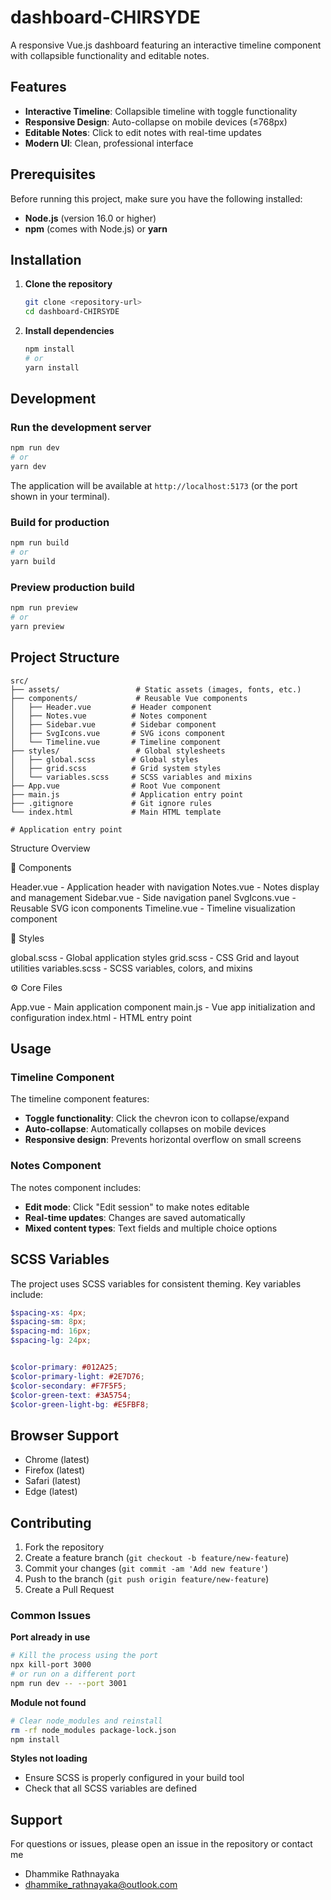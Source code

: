 # dashboard-CHIRSYDE

A responsive Vue.js dashboard featuring an interactive timeline component with collapsible functionality and editable notes.

## Features

- **Interactive Timeline**: Collapsible timeline with toggle functionality
- **Responsive Design**: Auto-collapse on mobile devices (≤768px)
- **Editable Notes**: Click to edit notes with real-time updates
- **Modern UI**: Clean, professional interface

## Prerequisites

Before running this project, make sure you have the following installed:

- **Node.js** (version 16.0 or higher)
- **npm** (comes with Node.js) or **yarn**

## Installation

1. **Clone the repository**

   ```bash
   git clone <repository-url>
   cd dashboard-CHIRSYDE
   ```

2. **Install dependencies**
   ```bash
   npm install
   # or
   yarn install
   ```

## Development

### Run the development server

```bash
npm run dev
# or
yarn dev
```

The application will be available at `http://localhost:5173` (or the port shown in your terminal).

### Build for production

```bash
npm run build
# or
yarn build
```

### Preview production build

```bash
npm run preview
# or
yarn preview
```

## Project Structure

```
src/
├── assets/                 # Static assets (images, fonts, etc.)
├── components/             # Reusable Vue components
│   ├── Header.vue         # Header component
│   ├── Notes.vue          # Notes component
│   ├── Sidebar.vue        # Sidebar component
│   ├── SvgIcons.vue       # SVG icons component
│   └── Timeline.vue       # Timeline component
├── styles/                 # Global stylesheets
│   ├── global.scss        # Global styles
│   ├── grid.scss          # Grid system styles
│   └── variables.scss     # SCSS variables and mixins
├── App.vue                # Root Vue component
├── main.js                # Application entry point
├── .gitignore             # Git ignore rules
└── index.html             # Main HTML template             

# Application entry point
```
Structure Overview

📁 Components

Header.vue - Application header with navigation
Notes.vue - Notes display and management
Sidebar.vue - Side navigation panel
SvgIcons.vue - Reusable SVG icon components
Timeline.vue - Timeline visualization component

🎨 Styles

global.scss - Global application styles
grid.scss - CSS Grid and layout utilities
variables.scss - SCSS variables, colors, and mixins

⚙️ Core Files

App.vue - Main application component
main.js - Vue app initialization and configuration
index.html - HTML entry point


## Usage

### Timeline Component

The timeline component features:

- **Toggle functionality**: Click the chevron icon to collapse/expand
- **Auto-collapse**: Automatically collapses on mobile devices
- **Responsive design**: Prevents horizontal overflow on small screens

### Notes Component

The notes component includes:

- **Edit mode**: Click "Edit session" to make notes editable
- **Real-time updates**: Changes are saved automatically
- **Mixed content types**: Text fields and multiple choice options

## SCSS Variables

The project uses SCSS variables for consistent theming. Key variables include:

```scss
$spacing-xs: 4px;
$spacing-sm: 8px;
$spacing-md: 16px;
$spacing-lg: 24px;


$color-primary: #012A25;
$color-primary-light: #2E7D76;
$color-secondary: #F7F5F5;
$color-green-text: #3A5754;
$color-green-light-bg: #E5FBF8;
```

## Browser Support

- Chrome (latest)
- Firefox (latest)
- Safari (latest)
- Edge (latest)

## Contributing

1. Fork the repository
2. Create a feature branch (`git checkout -b feature/new-feature`)
3. Commit your changes (`git commit -am 'Add new feature'`)
4. Push to the branch (`git push origin feature/new-feature`)
5. Create a Pull Request


### Common Issues

**Port already in use**

```bash
# Kill the process using the port
npx kill-port 3000
# or run on a different port
npm run dev -- --port 3001
```

**Module not found**

```bash
# Clear node_modules and reinstall
rm -rf node_modules package-lock.json
npm install
```

**Styles not loading**

- Ensure SCSS is properly configured in your build tool
- Check that all SCSS variables are defined

## Support

For questions or issues, please open an issue in the repository or contact me 
- Dhammike Rathnayaka 
- dhammike_rathnayaka@outlook.com
